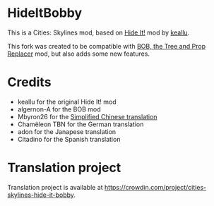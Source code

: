 # HideItBobby

This is a Cities: Skylines mod, based on [Hide It!](https://github.com/keallu/CSL-HideIt) mod by [keallu](https://github.com/keallu).

This fork was created to be compatible with [BOB, the Tree and Prop Replacer](https://github.com/algernon-A/BOB) mod, but also adds some new features.

# Credits
- keallu for the original Hide It! mod
- algernon-A for the BOB mod
- Mbyron26 for the [Simplified Chinese translation](https://github.com/Mbyron26/Hide-it-bobby-Translation)
- Chamëleon TBN for the German translation
- adon for the Janapese translation
- Citadino for the Spanish translation

# Translation project
Translation project is available at https://crowdin.com/project/cities-skylines-hide-it-bobby.
